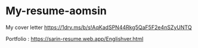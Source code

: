 # My-resume-aomsin

My cover letter
https://1drv.ms/b/s!AqKadSPN44Rkg5QaF5F2e4nSZyUNTQ

Portfolio : 
https://sarin-resume.web.app/Englishver.html 

